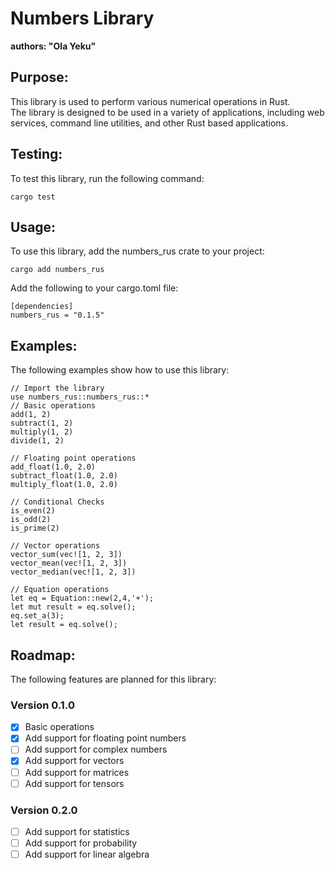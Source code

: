 # Numbers Library
**authors: "Ola Yeku"**
## Purpose:
This library is used to perform various numerical operations in Rust.  
The library is designed to be used in a variety of applications, including web services, command line utilities, and other Rust based applications.

## Testing:
To test this library, run the following command:
```
cargo test
```
## Usage: 
To use this library, add the numbers_rus crate to your project:
```
cargo add numbers_rus 
```


Add the following to your cargo.toml file:
```
[dependencies]
numbers_rus = "0.1.5"
```


## Examples:
The following examples show how to use this library:

``` 
// Import the library
use numbers_rus::numbers_rus::*
// Basic operations
add(1, 2)
subtract(1, 2)
multiply(1, 2)
divide(1, 2)
```
```
// Floating point operations
add_float(1.0, 2.0)
subtract_float(1.0, 2.0)
multiply_float(1.0, 2.0)
````
````
// Conditional Checks
is_even(2)
is_odd(2)
is_prime(2)
````
````
// Vector operations
vector_sum(vec![1, 2, 3])
vector_mean(vec![1, 2, 3])
vector_median(vec![1, 2, 3])
````

````
// Equation operations
let eq = Equation::new(2,4,'+');
let mut result = eq.solve();
eq.set_a(3);
let result = eq.solve();
````



## Roadmap:
The following features are planned for this library:

### Version 0.1.0
- [x] Basic operations
- [x] Add support for floating point numbers
- [ ] Add support for complex numbers
- [x] Add support for vectors
- [ ] Add support for matrices
- [ ] Add support for tensors
### Version 0.2.0
- [ ] Add support for statistics
- [ ] Add support for probability
- [ ] Add support for linear algebra
